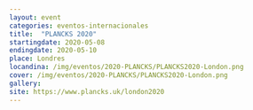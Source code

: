 ```yaml
---
layout: event
categories: eventos-internacionales
title:  "PLANCKS 2020"
startingdate: 2020-05-08
endingdate: 2020-05-10
place: Londres
locandina: /img/eventos/2020-PLANCKS/PLANCKS2020-London.png
cover: /img/eventos/2020-PLANCKS/PLANCKS2020-London.png
gallery:
site: https://www.plancks.uk/london2020
---
```

